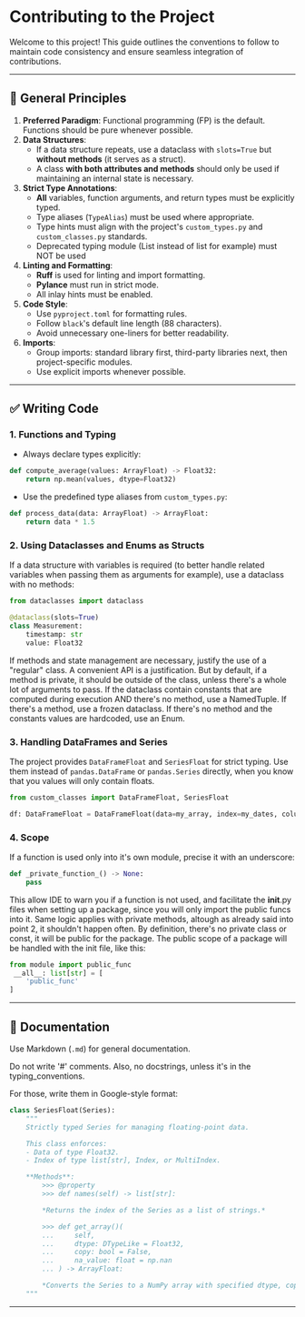 # Contributing to the Project

Welcome to this project! This guide outlines the conventions to follow to maintain code consistency and ensure seamless integration of contributions.

---

## 📌 General Principles

1. **Preferred Paradigm**: Functional programming (FP) is the default. Functions should be pure whenever possible.
2. **Data Structures**:  
   - If a data structure repeats, use a dataclass with `slots=True` but **without methods** (it serves as a struct).
   - A class **with both attributes and methods** should only be used if maintaining an internal state is necessary.
3. **Strict Type Annotations**:  
   - **All** variables, function arguments, and return types must be explicitly typed.
   - Type aliases (`TypeAlias`) must be used where appropriate.
   - Type hints must align with the project's `custom_types.py` and `custom_classes.py` standards.
   - Deprecated typing module (List instead of list for example) must NOT be used
4. **Linting and Formatting**:  
   - **Ruff** is used for linting and import formatting.
   - **Pylance** must run in strict mode.
   - All inlay hints must be enabled.
5. **Code Style**:  
   - Use `pyproject.toml` for formatting rules.
   - Follow `black`'s default line length (88 characters).
   - Avoid unnecessary one-liners for better readability.
6. **Imports**:  
   - Group imports: standard library first, third-party libraries next, then project-specific modules.
   - Use explicit imports whenever possible.

---

## ✅ Writing Code

### 1. Functions and Typing

- Always declare types explicitly:

```python
def compute_average(values: ArrayFloat) -> Float32:
    return np.mean(values, dtype=Float32)
```

- Use the predefined type aliases from `custom_types.py`:

```python
def process_data(data: ArrayFloat) -> ArrayFloat:
    return data * 1.5
```

### 2. Using Dataclasses and Enums as Structs

If a data structure with variables is required (to better handle related variables when passing them as arguments for example), use a dataclass with no methods:

```python
from dataclasses import dataclass

@dataclass(slots=True)
class Measurement:
    timestamp: str
    value: Float32
```

If methods and state management are necessary, justify the use of a "regular" class.
A convenient API is a justification. But by default, if a method is private, it should be outside of the class, unless there's a whole lot of arguments to pass.
If the dataclass contain constants that are computed during execution AND there's no method, use a NamedTuple.
If there's a method, use a frozen dataclass.
If there's no method and the constants values are hardcoded, use an Enum.

### 3. Handling DataFrames and Series

The project provides `DataFrameFloat` and `SeriesFloat` for strict typing. Use them instead of `pandas.DataFrame` or `pandas.Series` directly, when you know that you values will only contain floats.

```python
from custom_classes import DataFrameFloat, SeriesFloat

df: DataFrameFloat = DataFrameFloat(data=my_array, index=my_dates, columns=my_labels)
```

### 4. Scope

If a function is used only into it's own module, precise it with an underscore:

```python
def _private_function_() -> None:
    pass
```
This allow  IDE to warn you if a function is not used, and facilitate the __init__.py files when setting up a package, since you will only import the public funcs into it. 
Same logic applies with private methods, altough as already said into point 2, it shouldn't happen often.
By definition, there's no private class or const, it will be public for the package.
The public scope of a package will be handled with the init file, like this:
```python
from module import public_func
 __all__: list[str] = [
    'public_func'
]
```
---

## 📝 Documentation

Use Markdown (`.md`) for general documentation.

Do not write '#' comments.
Also, no docstrings, unless it's in the typing_conventions.

For those, write them in Google-style format:

```python
class SeriesFloat(Series):
    """
    Strictly typed Series for managing floating-point data.

    This class enforces:
    - Data of type Float32.
    - Index of type list[str], Index, or MultiIndex.

    **Methods**:
        >>> @property
        >>> def names(self) -> list[str]:

        *Returns the index of the Series as a list of strings.*

        >>> def get_array()(
        ...     self,
        ...     dtype: DTypeLike = Float32,
        ...     copy: bool = False,
        ...     na_value: float = np.nan
        ... ) -> ArrayFloat:

        *Converts the Series to a NumPy array with specified dtype, copy, and NA value.*
    """

```

---